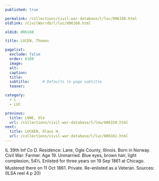 ```yaml
---
published: true

permalink: /collections/civil-war-database/l/luc/006160.html
oldlink: /CivilWar/db/l/luc/006160.html

oldid: 006160

title: LUCEN, Thomas

pagelist:
  exclude: false
  order: 6160
  image: 
  alt:
  caption:
  title:
  subtitle:      # Defaults to page subtitle
  teaser:

category: 
  - L 
  - LUC

previous:
  title: LOWE, Ole
  url: /collections/civil-war-database/l/low/006159.html  
next:
  title: LUCKEN, Olaus H.
  url: /collections/civil-war-database/l/luc/006161.html   
---
```

IL 39th Inf Co D. Residence: Lane, Ogle County, Illinois. Born in Norway. Civil War: Farmer. Age 19. Unmarried. Blue eyes, brown hair, light complexion, 5&#146;4&frac12;&#148;. Enlisted for three years on 19 Sep 1861 at Chicago. Mustered there on 11 Oct 1861. Private. Re-enlisted as a Veteran. Sources: (ILSA reel 4 p 20)